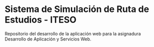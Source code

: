 # Sistema de Simulación de Ruta de Estudios - ITESO

Repositorio del desarrollo de la aplicación web para la asignadura Desarrollo de Aplicación y Servicios Web.

